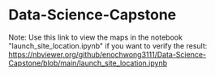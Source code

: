 # Data-Science-Capstone

Note:
Use this link to view the maps in the notebook "launch_site_location.ipynb" if you want to verify the result:
https://nbviewer.org/github/enochwong3111/Data-Science-Capstone/blob/main/launch_site_location.ipynb
